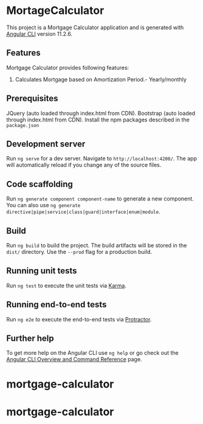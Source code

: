 # MortageCalculator

This project is a Mortgage Calculator application and is generated with [Angular CLI](https://github.com/angular/angular-cli) version 11.2.6.


## Features

Mortgage Calculator provides following features:
1. Calculates Mortgage based on Amortization Period.- Yearly/monthly


## Prerequisites

JQuery (auto loaded through index.html from CDN).
Bootstrap (auto loaded through index.html from CDN).
Install the npm packages described in the `package.json`

## Development server

Run `ng serve` for a dev server. Navigate to `http://localhost:4200/`. The app will automatically reload if you change any of the source files.

## Code scaffolding

Run `ng generate component component-name` to generate a new component. You can also use `ng generate directive|pipe|service|class|guard|interface|enum|module`.

## Build

Run `ng build` to build the project. The build artifacts will be stored in the `dist/` directory. Use the `--prod` flag for a production build.

## Running unit tests

Run `ng test` to execute the unit tests via [Karma](https://karma-runner.github.io).

## Running end-to-end tests

Run `ng e2e` to execute the end-to-end tests via [Protractor](http://www.protractortest.org/).

## Further help

To get more help on the Angular CLI use `ng help` or go check out the [Angular CLI Overview and Command Reference](https://angular.io/cli) page.
# mortgage-calculator
# mortgage-calculator

